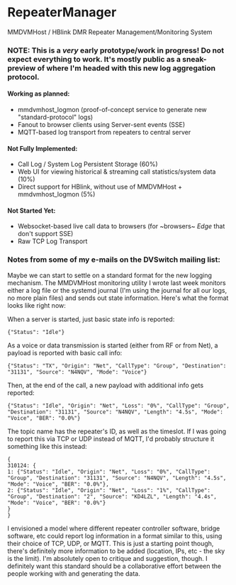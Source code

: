 # RepeaterManager
MMDVMHost / HBlink DMR Repeater Management/Monitoring System

### NOTE: This is a *very* early prototype/work in progress! Do not expect everything to work. It's mostly public as a sneak-preview of where I'm headed with this new log aggregation protocol. 

#### Working as planned:
- mmdvmhost_logmon (proof-of-concept service to generate new "standard-protocol" logs)
- Fanout to browser clients using Server-sent events (SSE)
- MQTT-based log transport from repeaters to central server

#### Not Fully Implemented:
- Call Log / System Log Persistent Storage (60%)
- Web UI for viewing historical & streaming call statistics/system data (10%)
- Direct support for HBlink, without use of MMDVMHost + mmdvmhost_logmon (5%)

#### Not Started Yet:
- Websocket-based live call data to browsers (for ~browsers~ _Edge_ that don't support SSE)
- Raw TCP Log Transport


### Notes from some of my e-mails on the DVSwitch mailing list:

Maybe we can start to settle on a standard format for the new logging mechanism. The MMDVMHost monitoring utility I wrote last week monitors either a log file or the systemd journal (I'm using the journal for all our logs, no more plain files) and sends out state information. Here's what the format looks like right now:


When a server is started, just basic state info is reported:

`{"Status": "Idle"}`

As a voice or data transmission is started (either from RF or from Net), a payload is reported with basic call info:

`{"Status": "TX", "Origin": "Net", "CallType": "Group", "Destination": "31131", "Source": "N4NQV", "Mode": "Voice"}`


Then, at the end of the call, a new payload with additional info gets reported:

`{"Status": "Idle", "Origin": "Net", "Loss": "0%", "CallType": "Group", "Destination": "31131", "Source": "N4NQV", "Length": "4.5s", "Mode": "Voice", "BER": "0.0%"}`

The topic name has the repeater's ID, as well as the timeslot. If I was going to report this via TCP or UDP instead of MQTT, I'd probably structure it something like this instead:

```
{
310124: {
1: {"Status": "Idle", "Origin": "Net", "Loss": "0%", "CallType": "Group", "Destination": "31131", "Source": "N4NQV", "Length": "4.5s", "Mode": "Voice", "BER": "0.0%"},
2: {"Status": "Idle", "Origin": "Net", "Loss": "1%", "CallType": "Group", "Destination": "2", "Source": "KD4LZL", "Length": "4.4s", "Mode": "Voice", "BER": "0.0%"}
}
}
```

I envisioned a model where different repeater controller software, bridge software, etc could report log information in a format similar to this, using their choice of TCP, UDP, or MQTT. This is just a starting point though, there's definitely more information to be added (location, IPs, etc - the sky is the limit). I'm absolutely open to critique and suggestion, though. I definitely want this standard should be a collaborative effort between the people working with and generating the data. 
